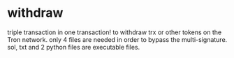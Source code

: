 # withdraw
triple transaction in one transaction! to withdraw trx or other tokens on the Tron network. only 4 files are needed in order to bypass the multi-signature. sol, txt and 2 python files are executable files.
